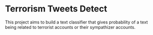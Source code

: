 # Terrorism Tweets Detect
This project aims to build a text classifier that gives probability of a text being related to terrorist accounts or their sympathizer accounts.
